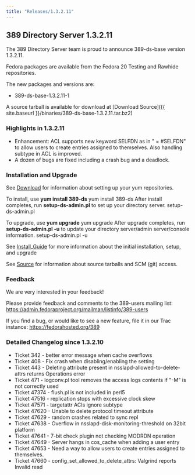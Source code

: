 ```yaml
---
title: "Releases/1.3.2.11"
---
```

389 Directory Server 1.3.2.11
-----------------------------

The 389 Directory Server team is proud to announce 389-ds-base version 1.3.2.11.

Fedora packages are available from the Fedora 20 Testing and Rawhide repositories.

The new packages and versions are:

-   389-ds-base-1.3.2.11-1

A source tarball is available for download at [Download Source]({{ site.baseurl }}/binaries/389-ds-base-1.3.2.11.tar.bz2)

### Highlights in 1.3.2.11

-   Enhancement: ACL supports new keyword SELFDN as in "<userattr> = <attribute>\#SELFDN" to allow users to create entries assigned to themselves. Also handling subtype in ACL is improved.
-   A dozen of bugs are fixed including a crash bug and a deadlock.

### Installation and Upgrade

See [Download](../download.html) for information about setting up your yum repositories.

To install, use **yum install 389-ds** yum install 389-ds After install completes, run **setup-ds-admin.pl** to set up your directory server. setup-ds-admin.pl

To upgrade, use **yum upgrade** yum upgrade After upgrade completes, run **setup-ds-admin.pl -u** to update your directory server/admin server/console information. setup-ds-admin.pl -u

See [Install\_Guide](../legacy/install-guide.html) for more information about the initial installation, setup, and upgrade

See [Source](../development/source.html) for information about source tarballs and SCM (git) access.

### Feedback

We are very interested in your feedback!

Please provide feedback and comments to the 389-users mailing list: <https://admin.fedoraproject.org/mailman/listinfo/389-users>

If you find a bug, or would like to see a new feature, file it in our Trac instance: <https://fedorahosted.org/389>

### Detailed Changelog since 1.3.2.10

-   Ticket 342 - better error message when cache overflows
-   Ticket 408 - Fix crash when disabling/enabling the setting
-   Ticket 443 - Deleting attribute present in nsslapd-allowed-to-delete-attrs returns Operations error
-   Ticket 471 - logconv.pl tool removes the access logs contents if "-M" is not correctly used
-   Ticket 47374 - flush.pl is not included in perl5
-   Ticket 47516 - replication stops with excessive clock skew
-   Ticket 47571 - targetattr ACIs ignore subtype
-   Ticket 47620 - Unable to delete protocol timeout attribute
-   Ticket 47629 - random crashes related to sync repl
-   Ticket 47638 - Overflow in nsslapd-disk-monitoring-threshold on 32bit platform
-   Ticket 47641 - 7-bit check plugin not checking MODRDN operation
-   Ticket 47649 - Server hangs in cos\_cache when adding a user entry
-   Ticket 47653 - Need a way to allow users to create entries assigned to themselves.
-   Ticket 47660 - config\_set\_allowed\_to\_delete\_attrs: Valgrind reports Invalid read

